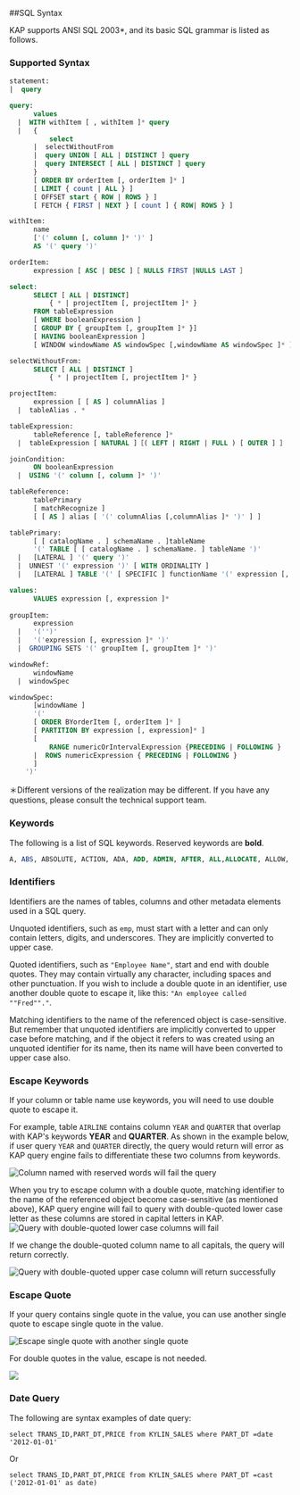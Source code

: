 ##SQL Syntax

KAP supports ANSI SQL 2003*, and its basic SQL grammar is listed as follows.

### Supported Syntax

```sql
statement:
|  query 

query:
      values
  |  WITH withItem [ , withItem ]* query
  |   {
          select
      |  selectWithoutFrom
      |  query UNION [ ALL | DISTINCT ] query
      |  query INTERSECT [ ALL | DISTINCT ] query
      }
      [ ORDER BY orderItem [, orderItem ]* ]
      [ LIMIT { count | ALL } ]
      [ OFFSET start { ROW | ROWS } ]
      [ FETCH { FIRST | NEXT } [ count ] { ROW| ROWS } ]

withItem:
      name
      ['(' column [, column ]* ')' ]
      AS '(' query ')'

orderItem:
      expression [ ASC | DESC ]［ NULLS FIRST |NULLS LAST ］

select:
      SELECT [ ALL | DISTINCT]
          { * | projectItem [, projectItem ]* }
      FROM tableExpression
      [ WHERE booleanExpression ]
      [ GROUP BY { groupItem [, groupItem ]* }]
      [ HAVING booleanExpression ]
      [ WINDOW windowName AS windowSpec [,windowName AS windowSpec ]* ]

selectWithoutFrom:
      SELECT [ ALL | DISTINCT ]
          { * | projectItem [, projectItem ]* }

projectItem:
      expression [ [ AS ] columnAlias ]
  |  tableAlias . *

tableExpression:
      tableReference [, tableReference ]*
  |  tableExpression [ NATURAL ]［( LEFT | RIGHT | FULL ) [ OUTER ] ］ JOINtableExpression [ joinCondition ]

joinCondition:
      ON booleanExpression
  |  USING '(' column [, column ]* ')'

tableReference:
      tablePrimary
      [ matchRecognize ]
      [ [ AS ] alias [ '(' columnAlias [,columnAlias ]* ')' ] ]

tablePrimary:
      [ [ catalogName . ] schemaName . ]tableName
      '(' TABLE [ [ catalogName . ] schemaName. ] tableName ')'
  |   [LATERAL ] '(' query ')'
  |  UNNEST '(' expression ')' [ WITH ORDINALITY ]
  |   [LATERAL ] TABLE '(' [ SPECIFIC ] functionName '(' expression [, expression ]*')' ')'

values:
      VALUES expression [, expression ]*
 
groupItem:
      expression
  |   '('')'
  |   '('expression [, expression ]* ')'
  |  GROUPING SETS '(' groupItem [, groupItem ]* ')'

windowRef:
      windowName
  |  windowSpec

windowSpec:
      [windowName ]
      '(' 
      [ ORDER BYorderItem [, orderItem ]* ]
      [ PARTITION BY expression [, expression]* ]
      [
          RANGE numericOrIntervalExpression {PRECEDING | FOLLOWING }
      |  ROWS numericExpression { PRECEDING | FOLLOWING }
      ]
    ')'
```

＊Different versions of the realization may be different. If you have any questions, please consult the technical support team.

### Keywords

The following is a list of SQL keywords. Reserved keywords are **bold**.

```sql
A, ABS, ABSOLUTE, ACTION, ADA, ADD, ADMIN, AFTER, ALL,ALLOCATE, ALLOW, ALTER, ALWAYS, AND, ANY, APPLY, ARE, ARRAY,ARRAY_MAX_CARDINALITY, AS, ASC, ASENSITIVE, ASSERTION, ASSIGNMENT, ASYMMETRIC, AT, ATOMIC, ATTRIBUTE, ATTRIBUTES,AUTHORIZATION, AVG, BEFORE, BEGIN, BEGIN_FRAME,BEGIN_PARTITION, BERNOULLI, BETWEEN, BIGINT, BINARY, BIT,BLOB, BOOLEAN, BOTH, BREADTH, BY, C, CALL, CALLED,CARDINALITY, CASCADE, CASCADED, CASE, CAST, CATALOG, CATALOG_NAME, CEIL, CEILING, CENTURY, CHAIN, CHAR,CHARACTER, CHARACTERISTICS, CHARACTERS,CHARACTER_LENGTH, CHARACTER_SET_CATALOG, CHARACTER_SET_NAME, CHARACTER_SET_SCHEMA,CHAR_LENGTH, CHECK, CLASSIFIER, CLASS_ORIGIN, CLOB, CLOSE,COALESCE, COBOL, COLLATE, COLLATION, COLLATION_CATALOG, COLLATION_NAME, COLLATION_SCHEMA, COLLECT, COLUMN, COLUMN_NAME, COMMAND_FUNCTION, COMMAND_FUNCTION_CODE, COMMIT, COMMITTED,CONDITION, CONDITION_NUMBER, CONNECT, CONNECTION, CONNECTION_NAME, CONSTRAINT, CONSTRAINTS, CONSTRAINT_CATALOG, CONSTRAINT_NAME, CONSTRAINT_SCHEMA, CONSTRUCTOR, CONTAINS, CONTINUE,CONVERT, CORR, CORRESPONDING, COUNT, COVAR_POP,COVAR_SAMP, CREATE, CROSS, CUBE, CUME_DIST, CURRENT,CURRENT_CATALOG, CURRENT_DATE,CURRENT_DEFAULT_TRANSFORM_GROUP, CURRENT_PATH,CURRENT_ROLE, CURRENT_ROW, CURRENT_SCHEMA,CURRENT_TIME, CURRENT_TIMESTAMP,CURRENT_TRANSFORM_GROUP_FOR_TYPE, CURRENT_USER,CURSOR, CURSOR_NAME, CYCLE, DATA, DATABASE, DATE, DATETIME_INTERVAL_CODE, DATETIME_INTERVAL_PRECISION,DAY, DEALLOCATE, DEC, DECADE, DECIMAL, DECLARE, DEFAULT, DEFAULTS, DEFERRABLE, DEFERRED, DEFINE, DEFINED, DEFINER, DEGREE, DELETE, DENSE_RANK, DEPTH, DEREF, DERIVED, DESC,DESCRIBE, DESCRIPTION, DESCRIPTOR, DETERMINISTIC, DIAGNOSTICS, DISALLOW, DISCONNECT, DISPATCH, DISTINCT, DOMAIN, DOUBLE, DOW, DOY, DROP, DYNAMIC, DYNAMIC_FUNCTION, DYNAMIC_FUNCTION_CODE, EACH,ELEMENT, ELSE, EMPTY, END, END-EXEC, END_FRAME,END_PARTITION, EPOCH, EQUALS, ESCAPE, EVERY, EXCEPT, EXCEPTION, EXCLUDE, EXCLUDING, EXEC, EXECUTE, EXISTS, EXP,EXPLAIN, EXTEND, EXTERNAL, EXTRACT, FALSE, FETCH, FILTER, FINAL, FIRST, FIRST_VALUE, FLOAT, FLOOR, FOLLOWING, FOR,FOREIGN, FORTRAN, FOUND, FRAC_SECOND, FRAME_ROW, FREE,FROM, FULL, FUNCTION, FUSION, G, GENERAL, GENERATED, GET,GLOBAL, GO, GOTO, GRANT, GRANTED, GROUP, GROUPING,GROUPS, HAVING, HIERARCHY, HOLD, HOUR, IDENTITY, IMMEDIATE, IMMEDIATELY, IMPLEMENTATION, IMPORT, IN, INCLUDING, INCREMENT, INDICATOR, INITIAL, INITIALLY, INNER,INOUT, INPUT, INSENSITIVE, INSERT, INSTANCE, INSTANTIABLE, INT,INTEGER, INTERSECT, INTERSECTION, INTERVAL, INTO, INVOKER, IS, ISOLATION, JAVA, JOIN, JSON, K, KEY, KEY_MEMBER, KEY_TYPE, LABEL, LAG, LANGUAGE, LARGE, LAST, LAST_VALUE, LATERAL, LEAD,LEADING, LEFT, LENGTH, LEVEL, LIBRARY, LIKE, LIKE_REGEX, LIMIT,LN, LOCAL, LOCALTIME, LOCALTIMESTAMP, LOCATOR, LOWER, M, MAP, MATCH, MATCHED, MATCHES, MATCH_NUMBER,MATCH_RECOGNIZE, MAX, MAXVALUE, MEASURES, MEMBER,MERGE, MESSAGE_LENGTH, MESSAGE_OCTET_LENGTH, MESSAGE_TEXT, METHOD, MICROSECOND, MILLENNIUM, MIN,MINUS, MINUTE, MINVALUE, MOD, MODIFIES, MODULE, MONTH, MORE, MULTISET, MUMPS, NAME, NAMES, NATIONAL, NATURAL,NCHAR, NCLOB, NESTING, NEW, NEXT, NO, NONE, NORMALIZE, NORMALIZED, NOT, NTH_VALUE, NTILE, NULL, NULLABLE, NULLIF, NULLS, NUMBER, NUMERIC, OBJECT, OCCURRENCES_REGEX, OCTETS, OCTET_LENGTH, OF, OFFSET, OLD, OMIT, ON, ONE, ONLY,OPEN, OPTION, OPTIONS, OR, ORDER, ORDERING, ORDINALITY, OTHERS, OUT, OUTER, OUTPUT, OVER, OVERLAPS, OVERLAY, OVERRIDING, PAD, PARAMETER, PARAMETER_MODE, PARAMETER_NAME, PARAMETER_ORDINAL_POSITION, PARAMETER_SPECIFIC_CATALOG, PARAMETER_SPECIFIC_NAME, PARAMETER_SPECIFIC_SCHEMA, PARTIAL, PARTITION, PASCAL, PASSTHROUGH, PAST, PATH, PATTERN, PER, PERCENT,PERCENTILE_CONT, PERCENTILE_DISC, PERCENT_RANK, PERIOD,PERMUTE, PLACING, PLAN, PLI, PORTION, POSITION,POSITION_REGEX, POWER, PRECEDES, PRECEDING, PRECISION,PREPARE, PRESERVE, PREV, PRIMARY, PRIOR, PRIVILEGES,PROCEDURE, PUBLIC, QUARTER, RANGE, RANK, READ, READS, REAL,RECURSIVE, REF, REFERENCES, REFERENCING, REGR_AVGX,REGR_AVGY, REGR_COUNT, REGR_INTERCEPT, REGR_R2,REGR_SLOPE, REGR_SXX, REGR_SXY, REGR_SYY, RELATIVE, RELEASE, REPEATABLE, REPLACE, RESET, RESTART, RESTRICT, RESULT,RETURN, RETURNED_CARDINALITY, RETURNED_LENGTH, RETURNED_OCTET_LENGTH, RETURNED_SQLSTATE, RETURNS,REVOKE, RIGHT, ROLE, ROLLBACK, ROLLUP, ROUTINE, ROUTINE_CATALOG, ROUTINE_NAME, ROUTINE_SCHEMA, ROW,ROWS, ROW_COUNT, ROW_NUMBER, RUNNING, SAVEPOINT, SCALE, SCHEMA, SCHEMA_NAME, SCOPE, SCOPE_CATALOGS, SCOPE_NAME, SCOPE_SCHEMA, SCROLL, SEARCH, SECOND, SECTION, SECURITY, SEEK, SELECT, SELF, SENSITIVE, SEQUENCE, SERIALIZABLE, SERVER, SERVER_NAME, SESSION, SESSION_USER,SET, SETS, SHOW, SIMILAR, SIMPLE, SIZE, SKIP, SMALLINT, SOME, SOURCE, SPACE, SPECIFIC, SPECIFICTYPE, SPECIFIC_NAME, SQL,SQLEXCEPTION, SQLSTATE, SQLWARNING, SQL_BIGINT, SQL_BINARY, SQL_BIT, SQL_BLOB, SQL_BOOLEAN, SQL_CHAR, SQL_CLOB, SQL_DATE, SQL_DECIMAL, SQL_DOUBLE, SQL_FLOAT, SQL_INTEGER, SQL_INTERVAL_DAY, SQL_INTERVAL_DAY_TO_HOUR, SQL_INTERVAL_DAY_TO_MINUTE, SQL_INTERVAL_DAY_TO_SECOND, SQL_INTERVAL_HOUR, SQL_INTERVAL_HOUR_TO_MINUTE, SQL_INTERVAL_HOUR_TO_SECOND, SQL_INTERVAL_MINUTE, SQL_INTERVAL_MINUTE_TO_SECOND, SQL_INTERVAL_MONTH, SQL_INTERVAL_SECOND, SQL_INTERVAL_YEAR, SQL_INTERVAL_YEAR_TO_MONTH, SQL_LONGVARBINARY, SQL_LONGVARCHAR, SQL_LONGVARNCHAR, SQL_NCHAR, SQL_NCLOB, SQL_NUMERIC, SQL_NVARCHAR, SQL_REAL, SQL_SMALLINT, SQL_TIME, SQL_TIMESTAMP, SQL_TINYINT, SQL_TSI_DAY, SQL_TSI_FRAC_SECOND, SQL_TSI_HOUR, SQL_TSI_MICROSECOND, SQL_TSI_MINUTE, SQL_TSI_MONTH, SQL_TSI_QUARTER, SQL_TSI_SECOND, SQL_TSI_WEEK, SQL_TSI_YEAR, SQL_VARBINARY, SQL_VARCHAR, SQRT, START, STATE, STATEMENT,STATIC, STDDEV_POP, STDDEV_SAMP, STREAM, STRUCTURE, STYLE, SUBCLASS_ORIGIN, SUBMULTISET, SUBSET, SUBSTITUTE,SUBSTRING, SUBSTRING_REGEX, SUCCEEDS, SUM, SYMMETRIC,SYSTEM, SYSTEM_TIME, SYSTEM_USER, TABLE, TABLESAMPLE, TABLE_NAME, TEMPORARY, THEN, TIES, TIME, TIMESTAMP, TIMESTAMPADD, TIMESTAMPDIFF, TIMEZONE_HOUR,TIMEZONE_MINUTE, TINYINT, TO, TOP_LEVEL_COUNT, TRAILING, TRANSACTION, TRANSACTIONS_ACTIVE, TRANSACTIONS_COMMITTED, TRANSACTIONS_ROLLED_BACK, TRANSFORM, TRANSFORMS, TRANSLATE, TRANSLATE_REGEX,TRANSLATION, TREAT, TRIGGER, TRIGGER_CATALOG, TRIGGER_NAME, TRIGGER_SCHEMA, TRIM, TRIM_ARRAY, TRUE,TRUNCATE, TYPE, UESCAPE, UNBOUNDED, UNCOMMITTED, UNDER, UNION, UNIQUE, UNKNOWN, UNNAMED, UNNEST,UPDATE, UPPER, UPSERT, USAGE, USER, USER_DEFINED_TYPE_CATALOG, USER_DEFINED_TYPE_CODE, USER_DEFINED_TYPE_NAME, USER_DEFINED_TYPE_SCHEMA,USING, VALUE, VALUES, VALUE_OF, VARBINARY, VARCHAR,VARYING, VAR_POP, VAR_SAMP, VERSION, VERSIONING, VIEW, WEEK, WHEN, WHENEVER, WHERE, WIDTH_BUCKET, WINDOW,WITH, WITHIN, WITHOUT, WORK, WRAPPER, WRITE, XML, YEAR, ZONE.
```



### Identifiers

Identifiers are the names of tables, columns and other metadata elements used in a SQL query.

Unquoted identifiers, such as `emp`, must start with a letter and can only contain letters, digits, and underscores. They are implicitly converted to upper case.

Quoted identifiers, such as `"Employee Name"`, start and end with double quotes. They may contain virtually any character, including spaces and other punctuation. If you wish to include a double quote in an identifier, use another double quote to escape it, like this: `"An employee called ""Fred""."`.

Matching identifiers to the name of the referenced object is case-sensitive. But remember that unquoted identifiers are implicitly converted to upper case before matching, and if the object it refers to was created using an unquoted identifier for its name, then its name will have been converted to upper case also.

### Escape Keywords 

If your column or table name use keywords, you will need to use double quote to escape it.  

For example, table `AIRLINE` contains column `YEAR` and `QUARTER` that overlap with KAP's keywords **YEAR** and **QUARTER**. As shown in the example below, if user query  `YEAR` and `QUARTER` directly, the query would return will error as KAP query engine fails to differentiate these two columns from keywords. 

![Column named with reserved words will fail the query](images/spec/1.png)

When you try to escape column with a double quote, matching identifier to the name of the referenced object become case-sensitive (as mentioned above), KAP query engine will fail to query with double-quoted lower case letter as these columns are stored in capital letters in KAP.  ![Query with double-quoted lower case columns will fail ](images/spec/2.png)

If we change the double-quoted column name to all capitals, the query will return correctly.

![Query with double-quoted upper case column will return successfully  ](images/spec/4.png)

### Escape Quote

If your query contains single quote in the value, you can use another single quote to escape single quote in the value. 

![Escape single quote with another single quote](images/spec/5.png)

For double quotes in the value, escape is not needed. 

![](images/spec/6.png)

### Date Query

The following are syntax examples of date query:

`select TRANS_ID,PART_DT,PRICE from KYLIN_SALES where PART_DT =date '2012-01-01'`

Or

`select TRANS_ID,PART_DT,PRICE from KYLIN_SALES where PART_DT =cast ('2012-01-01' as date)`

